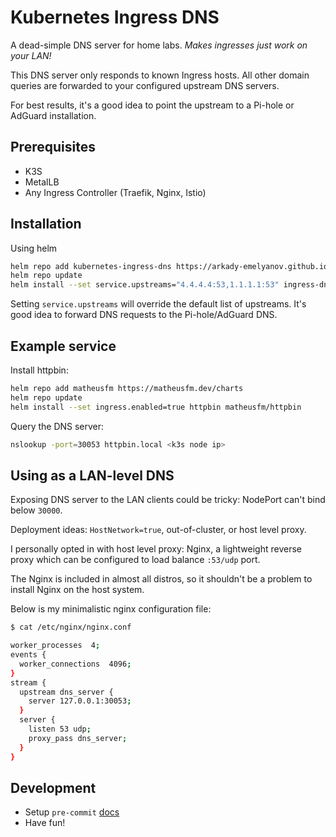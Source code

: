 # Kubernetes Ingress DNS

A dead-simple DNS server for home labs.
<i>Makes ingresses just work on your LAN!</i>

This DNS server only responds to known Ingress hosts. All other domain queries are forwarded to your configured upstream DNS servers.

For best results, it's a good idea to point the upstream to a Pi-hole or AdGuard installation.


## Prerequisites

* K3S
* MetalLB
* Any Ingress Controller (Traefik, Nginx, Istio)

## Installation

Using helm
```bash
helm repo add kubernetes-ingress-dns https://arkady-emelyanov.github.io/kubernetes-ingress-dns/
helm repo update
helm install --set service.upstreams="4.4.4.4:53,1.1.1.1:53" ingress-dns kubernetes-ingress-dns/kubernetes-ingress-dns
```

Setting `service.upstreams` will override the default list of upstreams. It's good idea to forward DNS requests to the Pi-hole/AdGuard DNS.

## Example service

Install httpbin:
```bash
helm repo add matheusfm https://matheusfm.dev/charts
helm repo update
helm install --set ingress.enabled=true httpbin matheusfm/httpbin
```

Query the DNS server:
```bash
nslookup -port=30053 httpbin.local <k3s node ip>
```

## Using as a LAN-level DNS

Exposing DNS server to the LAN clients could be tricky: NodePort can't bind below `30000`. 

Deployment ideas: `HostNetwork=true`, out-of-cluster, or host level proxy.

I personally opted in with host level proxy: Nginx, a lightweight reverse proxy which can be configured to load balance `:53/udp` port.

The Nginx is included in almost all distros, so it shouldn't be a problem to install Nginx on the host system.

Below is my minimalistic nginx configuration file:
```bash
$ cat /etc/nginx/nginx.conf

worker_processes  4;
events {
  worker_connections  4096;
}
stream {
  upstream dns_server {
    server 127.0.0.1:30053;
  }
  server {
    listen 53 udp;
    proxy_pass dns_server;
  }
}
```

## Development

* Setup `pre-commit` [docs](https://pre-commit.com/#installation)
* Have fun!
